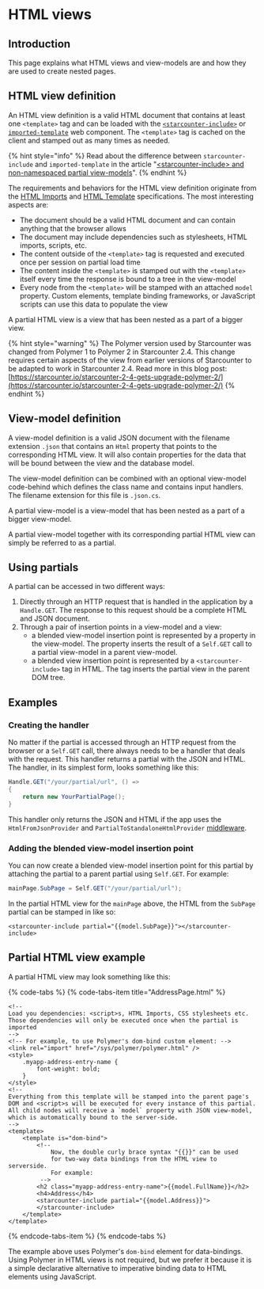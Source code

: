 # HTML views

## Introduction

This page explains what HTML views and view-models are and how they are used to create nested pages.

## HTML view definition

An HTML view definition is a valid HTML document that contains at least one `<template>` tag and can be loaded with the [`<starcounter-include>`](https://github.com/Starcounter/starcounter-include) or [`imported-template`](https://github.com/Juicy/imported-template) web component. The `<template>` tag is cached on the client and stamped out as many times as needed.

{% hint style="info" %}
Read about the difference between `starcounter-include` and `imported-template` in the article "[&lt;starcounter-include&gt; and non-namespaced partial view-models](https://starcounter.io/starcounter-include-non-namespaced-partial-view-models/)".
{% endhint %}

The requirements and behaviors for the HTML view definition originate from the [HTML Imports](http://www.w3.org/TR/html-imports/) and [HTML Template](http://www.w3.org/TR/html-templates/) specifications. The most interesting aspects are:

* The document should be a valid HTML document and can contain anything that the browser allows
* The document may include dependencies such as stylesheets, HTML imports, scripts, etc.
* The content outside of the `<template>` tag is requested and executed once per session on partial load time
* The content inside the `<template>` is stamped out with the `<template>` itself every time the response is bound to a tree in the view-model
* Every node from the `<template>` will be stamped with an attached `model` property. Custom elements, template binding frameworks, or JavaScript scripts can use this data to populate the view

A partial HTML view is a view that has been nested as a part of a bigger view.

{% hint style="warning" %}
The Polymer version used by Starcounter was changed from Polymer 1 to Polymer 2 in Starcounter 2.4. This change requires certain aspects of the view from earlier versions of Starcounter to be adapted to work in Starcounter 2.4. Read more in this blog post: [https://starcounter.io/starcounter-2-4-gets-upgrade-polymer-2/](https://starcounter.io/starcounter-2-4-gets-upgrade-polymer-2/)
{% endhint %}

## View-model definition

A view-model definition is a valid JSON document with the filename extension `.json` that contains an `Html` property that points to the corresponding HTML view. It will also contain properties for the data that will be bound between the view and the database model.

The view-model definition can be combined with an optional view-model code-behind which defines the class name and contains input handlers. The filename extension for this file is `.json.cs`.

A partial view-model is a view-model that has been nested as a part of a bigger view-model.

A partial view-model together with its corresponding partial HTML view can simply be referred to as a partial.

## Using partials

A partial can be accessed in two different ways:

1. Directly through an HTTP request that is handled in the application by a `Handle.GET`. The response to this request should be a complete HTML and JSON document. 
2. Through a pair of insertion points in a view-model and a view:
   - a blended view-model insertion point is represented by a property in the view-model. The property inserts the result of a `Self.GET` call to a partial view-model in a parent view-model.
   - a blended view insertion point is represented by a `<starcounter-include>` tag in HTML. The tag inserts the partial view in the parent DOM tree.

## Examples

### Creating the handler

No matter if the partial is accessed through an HTTP request from the browser or a `Self.GET` call, there always needs to be a handler that deals with the request. This handler returns a partial with the JSON and HTML. The handler, in its simplest form, looks something like this:

```csharp
Handle.GET("/your/partial/url", () => 
{
    return new YourPartialPage();
}
```

This handler only returns the JSON and HTML if the app uses the `HtmlFromJsonProvider` and `PartialToStandaloneHtmlProvider` [middleware](../network/middleware.md).

### Adding the blended view-model insertion point

You can now create a blended view-model insertion point for this partial by attaching the partial to a parent partial using `Self.GET`. For example:

```csharp
mainPage.SubPage = Self.GET("/your/partial/url");
```

In the partial HTML view for the `mainPage` above, the HTML from the `SubPage` partial can be stamped in like so:

```markup
<starcounter-include partial="{{model.SubPage}}"></starcounter-include>
```

## Partial HTML view example

A partial HTML view may look something like this:

{% code-tabs %}
{% code-tabs-item title="AddressPage.html" %}
```markup
<!--
Load you dependencies: <script>s, HTML Imports, CSS stylesheets etc.
Those dependencies will only be executed once when the partial is imported
-->
<!-- For example, to use Polymer's dom-bind custom element: -->
<link rel="import" href="/sys/polymer/polymer.html" />
<style>
    .myapp-address-entry-name {
        font-weight: bold;
    }
</style>
<!--
Everything from this template will be stamped into the parent page's DOM and <script>s will be executed for every instance of this partial.
All child nodes will receive a `model` property with JSON view-model,
which is automatically bound to the server-side.
-->
<template>
    <template is="dom-bind">
        <!--
            Now, the double curly brace syntax "{{}}" can be used 
            for two-way data bindings from the HTML view to serverside. 
            For example:
         -->
        <h2 class="myapp-address-entry-name">{{model.FullName}}</h2>
        <h4>Address</h4>
        <starcounter-include partial="{{model.Address}}">
        </starcounter-include>
    </template>
</template>
```
{% endcode-tabs-item %}
{% endcode-tabs %}

The example above uses Polymer's `dom-bind` element for data-bindings. Using Polymer in HTML views is not required, but we prefer it because it is a simple declarative alternative to imperative binding data to HTML elements using JavaScript.

